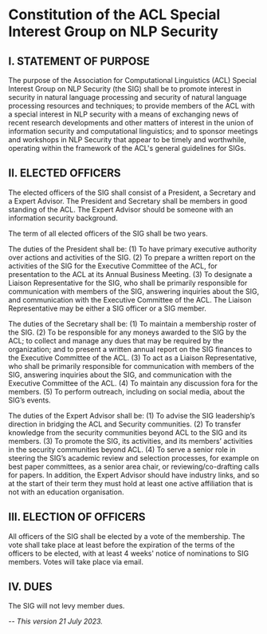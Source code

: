 # Constitution of the ACL Special Interest Group on NLP Security

## I. STATEMENT OF PURPOSE

The purpose of the Association for Computational Linguistics (ACL) Special Interest Group on NLP Security (the SIG) shall be to promote interest in security in natural language processing and security of natural language processing resources and techniques; to provide members of the ACL with a special interest in NLP security with a means of exchanging news of recent research developments and other matters of interest in the union of information security and computational linguistics; and to sponsor meetings and workshops in NLP Security that appear to be timely and worthwhile, operating within the framework of the ACL's general guidelines for SIGs.


## II. ELECTED OFFICERS

The elected officers of the SIG shall consist of a President, a Secretary and a Expert Advisor. The President and Secretary shall be members in good standing of the ACL. The Expert Advisor should be someone with an information security background.

The term of all elected officers of the SIG shall be two years.

The duties of the President shall be: (1) To have primary executive authority over actions and activities of the SIG. (2) To prepare a written report on the activities of the SIG for the Executive Committee of the ACL, for presentation to the ACL at its Annual Business Meeting. (3) To designate a Liaison Representative for the SIG, who shall be primarily responsible for communication with members of the SIG, answering inquiries about the SIG, and communication with the Executive Committee of the ACL. The Liaison Representative may be either a SIG officer or a SIG member.

The duties of the Secretary shall be: (1) To maintain a membership roster of the SIG. (2) To be responsible for any moneys awarded to the SIG by the ACL; to collect and manage any dues that may be required by the organization; and to present a written annual report on the SIG finances to the Executive Committee of the ACL. (3) To act as a Liaison Representative, who shall be primarily responsible for communication with members of the SIG, answering inquiries about the SIG, and communication with the Executive Committee of the ACL. (4) To maintain any discussion fora for the members. (5) To perform outreach, including on social media, about the SIG’s events.

The duties of the Expert Advisor shall be: (1) To advise the SIG leadership’s direction in bridging the ACL and Security communities. (2) To transfer knowledge from the security communities beyond ACL to the SIG and its members. (3) To promote the SIG, its activities, and its members’ activities in the security communities beyond ACL. (4) To serve a senior role in steering the SIG’s academic review and selection processes, for example on best paper committees, as a senior area chair, or reviewing/co-drafting calls for papers. In addition, the Expert Advisor should have industry links, and so at the start of their term they must hold at least one active affiliation that is not with an education organisation.

## III. ELECTION OF OFFICERS

All officers of the SIG shall be elected by a vote of the membership. The vote shall take place at least before the expiration of the terms of the officers to be elected, with at least 4 weeks' notice of nominations to SIG members. Votes will take place via email.

## IV. DUES
The SIG will not levy member dues.

*-- This version 21 July 2023.*
